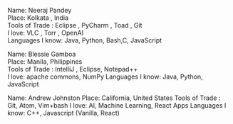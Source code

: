Name: Neeraj Pandey  
Place: Kolkata , India   
Tools of Trade : Eclipse , PyCharm , Toad , Git  
I love: VLC , Torr , OpenAI  
Languages I know: Java, Python, Bash,C, JavaScript    

Name: Blessie Gamboa  
Place: Manila, Philippines   
Tools of Trade : IntelliJ , Eclipse, Notepad++  
I love: apache commons, NumPy
Languages I know: Java, Python, JavaScript  

Name: Andrew Johnston
Place: California, United States
Tools of Trade : Git, Atom, Vim+bash
I love: AI, Machine Learning, React Apps
Languages I know: C++, Javascript (Vanilla, React)

